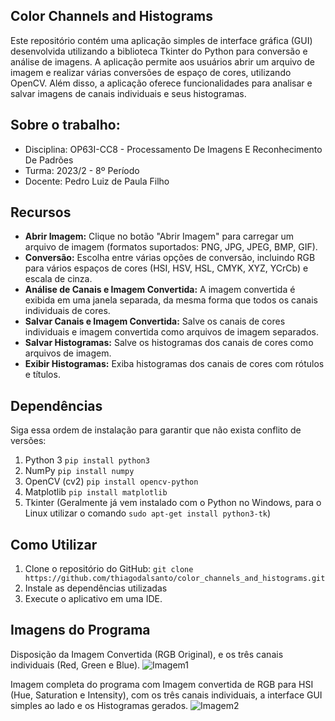 ## Color Channels and Histograms
Este repositório contém uma aplicação simples de interface gráfica (GUI) desenvolvida utilizando a biblioteca Tkinter do Python para conversão e análise de imagens. A aplicação permite aos usuários abrir um arquivo de imagem e realizar várias conversões de espaço de cores, utilizando OpenCV. Além disso, a aplicação oferece funcionalidades para analisar e salvar imagens de canais individuais e seus histogramas. 

## Sobre o trabalho:

* Disciplina: OP63I-CC8 - Processamento De Imagens E Reconhecimento De Padrões	
* Turma: 2023/2 - 8º Período
* Docente: Pedro Luiz de Paula Filho

## Recursos 
- **Abrir Imagem:** Clique no botão "Abrir Imagem" para carregar um arquivo de imagem (formatos suportados: PNG, JPG, JPEG, BMP, GIF).
- **Conversão:** Escolha entre várias opções de conversão, incluindo RGB para vários espaços de cores (HSI, HSV, HSL, CMYK, XYZ, YCrCb) e escala de cinza.
- **Análise de Canais e  Imagem Convertida:** A imagem convertida é exibida em uma janela separada, da mesma forma que todos os canais individuais de cores.
- **Salvar Canais e Imagem Convertida:** Salve os canais de cores individuais e imagem convertida como arquivos de imagem separados.
- **Salvar Histogramas:** Salve os histogramas dos canais de cores como arquivos de imagem.
- **Exibir Histogramas:** Exiba histogramas dos canais de cores com rótulos e títulos.

## Dependências

Siga essa ordem de instalação para garantir que não exista conflito de versões:
1. Python 3 `pip install python3`
2. NumPy `pip install numpy`
3. OpenCV (cv2) `pip install opencv-python`
4. Matplotlib `pip install matplotlib`
5. Tkinter (Geralmente já vem instalado com o Python no Windows, para o Linux utilizar o comando `sudo apt-get install python3-tk`)

## Como Utilizar

1. Clone o repositório do GitHub: `git clone https://github.com/thiagodalsanto/color_channels_and_histograms.git`
2. Instale as dependências utilizadas
3. Execute o aplicativo em uma IDE.

## Imagens do Programa

Disposição da Imagem Convertida (RGB Original), e os três canais individuais (Red, Green e Blue).
![Imagem1](https://i.imgur.com/GM5dVgM.png)

Imagem completa do programa com Imagem convertida de RGB para HSI (Hue, Saturation e Intensity), com os três canais individuais, a interface GUI simples ao lado e os Histogramas gerados.
![Imagem2](https://i.imgur.com/CC60FYs.png)  